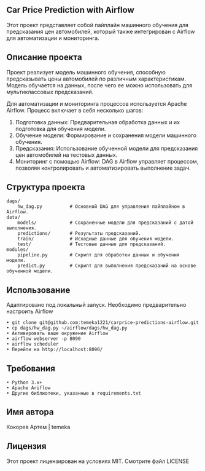 ## Car Price Prediction with Airflow

Этот проект представляет собой пайплайн машинного обучения для предсказания цен
автомобилей, который также интегрирован с Airflow для автоматизации и мониторинга.

## Описание проекта

Проект реализует модель машинного обучения, способную предсказывать цены автомобилей по различным характеристикам. Модель обучается на данных, после чего ее можно использовать для мультиклассовых предсказаний.

Для автоматизации и мониторинга процессов используется Apache Airflow. Процесс включает в себя несколько шагов:

1. Подготовка данных: Предварительная обработка данных и их подготовка для обучения модели.
2. Обучение модели: Формирование и сохранения модели машинного обучения.
3. Предсказания: Использование обученной модели для предсказания цен автомобилей на тестовых данных.
4. Мониторинг с помощью Airflow: DAG в Airflow управляет процессом, позволяя контролировать и автоматизировать выполнение задач.

## Структура проекта

```plaintext
dags/
    hw_dag.py          # Основной DAG для управления пайплайном в Airflow.
data/
    models/            # Сохраненные модели для предсказаний с датой выполнения.
    predictions/       # Результаты предсказаний.
    train/             # Исходные данные для обучения модели.
    test/              # Тестовые данные для предсказаний.
modules/
    pipeline.py        # Скрипт для обработки данных и обучения модели.
    predict.py         # Скрипт для выполнения предсказаний на основе обученной модели.
```

## Использование

Адаптировано под локальный запуск. Необходимо предварительно настроить Airflow

    • git clone git@github.com:temeka1221/carprice-predictions-airflow.git
    • cp dags/hw_dag.py ~/airflow/dags/hw_dag.py
    • Активировать ваше окружение Airflow
    • airflow webserver -p 8090
    • airflow scheduler
    • Перейти на http://localhost:8090/

## Требования

    • Python 3.x+
    • Apache Ariflow
    • Другие библиотеки, указанные в requirements.txt

## Имя автора

Кокорев Артем | temeka

## Лицензия

Этот проект лицензирован на условиях MIT. Смотрите файл LICENSE
